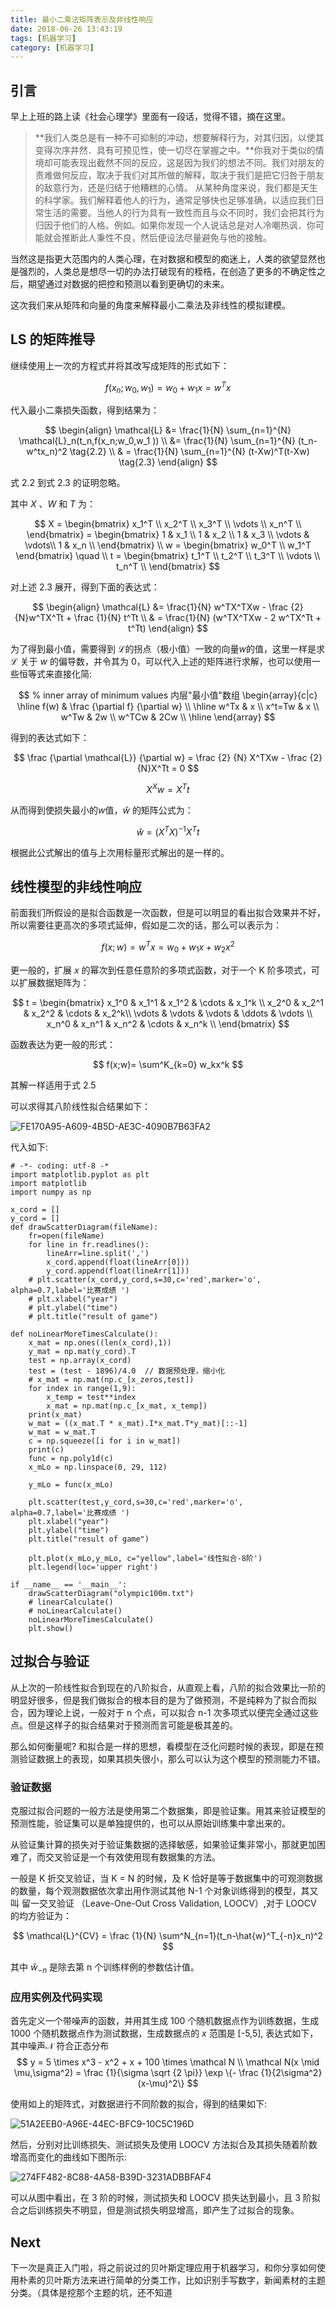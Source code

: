 ```yaml
---
title: 最小二乘法矩阵表示及非线性响应
date: 2018-06-26 13:43:19
tags: [机器学习]
category: [机器学习]
---
```


## 引言
早上上班的路上读《社会心理学》里面有一段话，觉得不错，摘在这里。

> **我们人类总是有一种不可抑制的冲动，想要解释行为，对其归因，以使其变得次序井然．具有可预见性，使一切尽在掌握之中。**你我对于类似的情境却可能表现出截然不同的反应，这是因为我们的想法不同。我们对朋友的责难做何反应，取决于我们对其所做的解释，取决于我们是把它归咎于朋友的敌意行为，还是归结于他糟糕的心情。
> 从某种角度来说，我们都是天生的科学家。我们解释着他人的行为，通常足够快也足够准确，以适应我们日常生活的需要。当他人的行为具有一致性而且与众不同时，我们会把其行为归因于他们的人格。例如。如果你发现一个人说话总是对人冷嘲热讽．你可能就会推断此人秉性不良，然后便设法尽量避免与他的接触。

当然这是指更大范围内的人类心理，在对数据和模型的痴迷上，人类的欲望显然也是强烈的，人类总是想尽一切的办法打破现有的桎梏，在创造了更多的不确定性之后，期望通过对数据的把控和预测以看到更确切的未来。

这次我们来从矩阵和向量的角度来解释最小二乘法及非线性的模拟建模。

## LS 的矩阵推导
继续使用上一次的方程式并将其改写成矩阵的形式如下：


$$
f(x_n;w_0,w_1) = w_0 + w_1x = w^Tx \tag{2.1}
$$

代入最小二乘损失函数，得到结果为：

$$
\begin{align}
\mathcal{L} &= \frac{1}{N} \sum_{n=1}^{N} \mathcal{L}_n(t_n,f(x_n;w_0,w_1 )) \\
&= \frac{1}{N} \sum_{n=1}^{N} (t_n-w^tx_n)^2 \tag{2.2} \\
& = \frac{1}{N} \sum_{n=1}^{N} (t-Xw)^T(t-Xw) \tag{2.3}
\end{align}
$$

式 2.2 到式 2.3 的证明忽略。

其中 $X$ 、$W$ 和 $T$ 为：

$$
 X = \begin{bmatrix} x_1^T  \\ x_2^T  \\ x_3^T   \\ \vdots \\  x_n^T  \\ \end{bmatrix} =  \begin{bmatrix} 1 & x_1  \\ 1 &  x_2 \\ 1 & x_3  \\ \vdots & \vdots\\ 1 & x_n  \\ \end{bmatrix} \\
 w = \begin{bmatrix} w_0^T  \\ w_1^T \end{bmatrix} \quad \\
 t = \begin{bmatrix} t_1^T  \\ t_2^T  \\ t_3^T   \\ \vdots \\  t_n^T  \\ \end{bmatrix}
$$

对上述 2.3 展开，得到下面的表达式：

$$
\begin{align}
\mathcal{L} &= \frac{1}{N} w^TX^TXw - \frac {2} {N}w^TX^Tt + \frac {1}{N} t^Tt \\
& = \frac{1}{N} (w^TX^TXw - 2 w^TX^Tt + t^Tt)
\end{align}
$$

为了得到最小值，需要得到 $\mathcal{L}$的拐点（极小值）一致的向量$w$的值，这里一样是求 $\mathcal{L}$ 关于 $w$ 的偏导数，并令其为 0，可以代入上述的矩阵进行求解，也可以使用一些恒等式来直接化简:

$$
% inner array of minimum values 内层"最小值"数组
\begin{array}{c|c}
\hline
f(w) & 
\frac {\partial f} {\partial w} \\
\hline
w^Tx & x \\
x^t=Tw & x \\
w^Tw & 2w \\
w^TCw & 2Cw \\
\hline
\end{array}
$$

得到的表达式如下：

$$
\frac {\partial \mathcal{L}} {\partial w} = \frac {2} {N} X^TXw - \frac {2} {N}X^Tt = 0 
$$

$$
X^Xw = X^Tt \tag{2.4}
$$

从而得到使损失最小的$w$值，$\hat w$ 的矩阵公式为：

$$
\hat w = (X^TX)^{-1}X^Tt \tag{2.5}
$$

根据此公式解出的值与上次用标量形式解出的是一样的。

## 线性模型的非线性响应

前面我们所假设的是拟合函数是一次函数，但是可以明显的看出拟合效果并不好，所以需要往更高次的多项式延伸，假如是二次的话，那么可以表示为：

$$
f(x;w) = w^Tx = w_0+w_1x+w_2x^2
$$

更一般的，扩展 $x$ 的幂次到任意任意阶的多项式函数，对于一个 K 阶多项式，可以扩展数据矩阵为：

$$
t = \begin{bmatrix} 
x_1^0 & x_1^1 & x_1^2 & \cdots & x_1^k \\ 
x_2^0 & x_2^1 & x_2^2 & \cdots & x_2^k\\ 
\vdots & \vdots & \vdots & \ddots & \vdots \\
x_n^0 & x_n^1 & x_n^2 & \cdots & x_n^k \\
\end{bmatrix}
$$

函数表达为更一般的形式：

$$
f(x;w)= \sum^K_{k=0} w_kx^k
$$

其解一样适用于式 $2.5$

可以求得其八阶线性拟合结果如下：

![FE170A95-A609-4B5D-AE3C-4090B7B63FA2](media/FE170A95-A609-4B5D-AE3C-4090B7B63FA2.png)

代入如下:

```
# -*- coding: utf-8 -*
import matplotlib.pyplot as plt
import matplotlib
import numpy as np

x_cord = []
y_cord = []
def drawScatterDiagram(fileName):
    fr=open(fileName)
    for line in fr.readlines():
        lineArr=line.split(',')
        x_cord.append(float(lineArr[0]))
        y_cord.append(float(lineArr[1]))
    # plt.scatter(x_cord,y_cord,s=30,c='red',marker='o', alpha=0.7,label='比赛成绩 ')
    # plt.xlabel("year")
    # plt.ylabel("time")
    # plt.title("result of game")

def noLinearMoreTimesCalculate():
    x_mat = np.ones((len(x_cord),1))
    y_mat = np.mat(y_cord).T
    test = np.array(x_cord)
    test = (test - 1896)/4.0  // 数据预处理，缩小化
    # x_mat = np.mat(np.c_[x_zeros,test])
    for index in range(1,9):
        x_temp = test**index
        x_mat = np.mat(np.c_[x_mat, x_temp])
    print(x_mat)
    w_mat = ((x_mat.T * x_mat).I*x_mat.T*y_mat)[::-1]
    w_mat = w_mat.T
    c = np.squeeze([i for i in w_mat])
    print(c)
    func = np.poly1d(c)
    x_mLo = np.linspace(0, 29, 112)

    y_mLo = func(x_mLo)

    plt.scatter(test,y_cord,s=30,c='red',marker='o', alpha=0.7,label='比赛成绩 ')
    plt.xlabel("year")
    plt.ylabel("time")
    plt.title("result of game")

    plt.plot(x_mLo,y_mLo, c="yellow",label='线性拟合-8阶')
    plt.legend(loc='upper right')

if __name__ == '__main__':
    drawScatterDiagram("olympic100m.txt")
    # linearCalculate()
    # noLinearCalculate()
    noLinearMoreTimesCalculate()
    plt.show()
```

## 过拟合与验证
从上次的一阶线性拟合到现在的八阶拟合，从直观上看，八阶的拟合效果比一阶的明显好很多，但是我们做拟合的根本目的是为了做预测，不是纯粹为了拟合而拟合，因为理论上说，一般对于 n 个点，可以拟合 n-1 次多项式以便完全通过这些点。但是这样子的拟合结果对于预测而言可能是极其差的。

那么如何衡量呢?
和拟合是一样的思想，看模型在泛化问题时候的表现，即是在预测验证数据上的表现，如果其损失很小，那么可以认为这个模型的预测能力不错。

### 验证数据
克服过拟合问题的一般方法是使用第二个数据集，即是验证集。用其来验证模型的预测性能，验证集可以是单独提供的，也可以从原始训练集中拿出来的。

从验证集计算的损失对于验证集数据的选择敏感，如果验证集非常小，那就更加困难了，而交叉验证是一个有效使用现有数据集的方法。

一般是 K 折交叉验证，当 K = N 的时候，及 K 恰好是等于数据集中的可观测数据的数量，每个观测数据依次拿出用作测试其他 N-1 个对象训练得到的模型，其又叫 留一交叉验证 （Leave-One-Out Cross Validation, LOOCV）,对于 LOOCV 的均方验证为：

$$
\mathcal{L}^{CV} = \frac {1}{N} \sum^N_{n=1}(t_n-\hat{w}^T_{-n}x_n)^2
$$

其中 $\hat{w}_{-n}$ 是除去第 n 个训练样例的参数估计值。

### 应用实例及代码实现

首先定义一个带噪声的函数，并用其生成 100 个随机数据点作为训练数据，生成 1000 个随机数据点作为测试数据，生成数据点的 $x$ 范围是 [-5,5], 表达式如下，其中噪声$\mathcal {N}$ 符合正态分布
$$
y = 5 \times x^3 - x^2 + x + 100 \times \mathcal N \\
\mathcal N(x \mid \mu,\sigma^2) = \frac {1}{\sigma \sqrt {2 \pi}} \exp \{- \frac {1}{2\sigma^2}(x-\mu)^2\}
$$

使用如上的矩阵式，对数据进行不同阶数的拟合，得到的结果如下:

![51A2EEB0-A96E-44EC-BFC9-10C5C196D](media/51A2EEB0-A96E-44EC-BFC9-10C5C196DC89.png)

然后，分别对比训练损失、测试损失及使用 LOOCV 方法拟合及其损失随着阶数增高而变化的曲线如下图所示:

![274FF482-8C88-4A58-B39D-3231ADBBFAF4](media/274FF482-8C88-4A58-B39D-3231ADBBFAF4.png)
  
  可以从图中看出，在 3 阶的时候，测试损失和 LOOCV 损失达到最小，且 3 阶拟合之后训练损失不明显，但是测试损失明显增高，即产生了过拟合的现象。
  
  ## Next
  
  下一次是真正入门啦，将之前说过的贝叶斯定理应用于机器学习，和你分享如何使用朴素的贝叶斯方法来进行简单的分类工作，比如识别手写数字，新闻素材的主题分类。（具体是挖那个主题的坑，还不知道 
  



